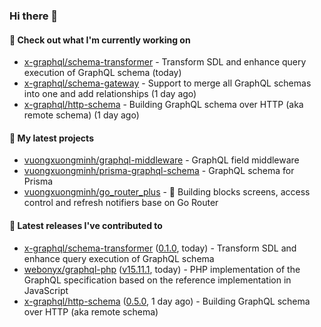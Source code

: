 ### Hi there 👋

#### 👷 Check out what I'm currently working on

- [x-graphql/schema-transformer](https://github.com/x-graphql/schema-transformer) - Transform SDL and enhance query execution of GraphQL schema (today)
- [x-graphql/schema-gateway](https://github.com/x-graphql/schema-gateway) - Support to merge all GraphQL schemas into one and add relationships (1 day ago)
- [x-graphql/http-schema](https://github.com/x-graphql/http-schema) - Building GraphQL schema over HTTP (aka remote schema) (1 day ago)

#### 🌱 My latest projects

- [vuongxuongminh/graphql-middleware](https://github.com/vuongxuongminh/graphql-middleware) - GraphQL field middleware
- [vuongxuongminh/prisma-graphql-schema](https://github.com/vuongxuongminh/prisma-graphql-schema) - GraphQL schema for Prisma
- [vuongxuongminh/go_router_plus](https://github.com/vuongxuongminh/go_router_plus) - :office: Building blocks screens, access control and refresh notifiers base on Go Router

#### 🔭 Latest releases I've contributed to

- [x-graphql/schema-transformer](https://github.com/x-graphql/schema-transformer) ([0.1.0](https://github.com/x-graphql/schema-transformer/releases/tag/0.1.0), today) - Transform SDL and enhance query execution of GraphQL schema
- [webonyx/graphql-php](https://github.com/webonyx/graphql-php) ([v15.11.1](https://github.com/webonyx/graphql-php/releases/tag/v15.11.1), today) - PHP implementation of the GraphQL specification based on the reference implementation in JavaScript
- [x-graphql/http-schema](https://github.com/x-graphql/http-schema) ([0.5.0](https://github.com/x-graphql/http-schema/releases/tag/0.5.0), 1 day ago) - Building GraphQL schema over HTTP (aka remote schema)
